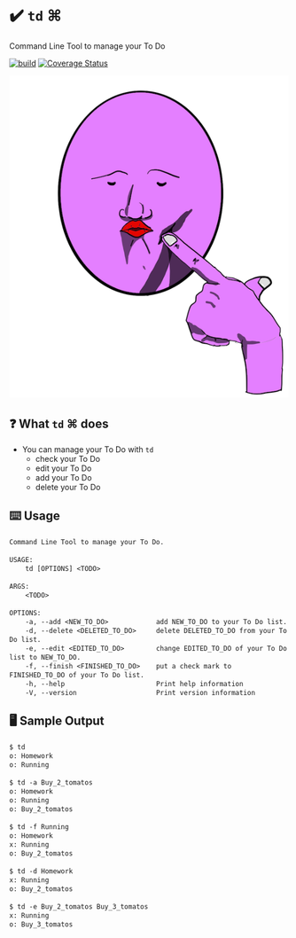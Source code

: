 # ✔️ `td` ⌘
Command Line Tool to manage your To Do

[![build](https://github.com/Jinmaro/td/actions/workflows/build.yaml/badge.svg)](https://github.com/Jinmaro/td/actions/workflows/build.yaml)
[![Coverage Status](https://coveralls.io/repos/github/Jinmaro/td/badge.svg)](https://coveralls.io/github/Jinmaro/td)

![logo](https://github.com/Jinmaro/td/blob/main/IMG_0334.PNG)


## ❓ What `td` ⌘ does
* You can manage your To Do with `td`
	- check your To Do
	- edit your To Do
	- add your To Do
	- delete your To Do

## ⌨️ Usage
```
Command Line Tool to manage your To Do.

USAGE:
    td [OPTIONS] <TODO>

ARGS:
    <TODO>    

OPTIONS:
    -a, --add <NEW_TO_DO>            add NEW_TO_DO to your To Do list.
    -d, --delete <DELETED_TO_DO>     delete DELETED_TO_DO from your To Do list.
    -e, --edit <EDITED_TO_DO>        change EDITED_TO_DO of your To Do list to NEW_TO_DO.
    -f, --finish <FINISHED_TO_DO>    put a check mark to FINISHED_TO_DO of your To Do list.
    -h, --help                       Print help information
    -V, --version                    Print version information
```

## 🖥️ Sample Output
```
$ td
o: Homework
o: Running

$ td -a Buy_2_tomatos
o: Homework
o: Running
o: Buy_2_tomatos

$ td -f Running
o: Homework
x: Running
o: Buy_2_tomatos

$ td -d Homework
x: Running
o: Buy_2_tomatos

$ td -e Buy_2_tomatos Buy_3_tomatos
x: Running
o: Buy_3_tomatos
```

